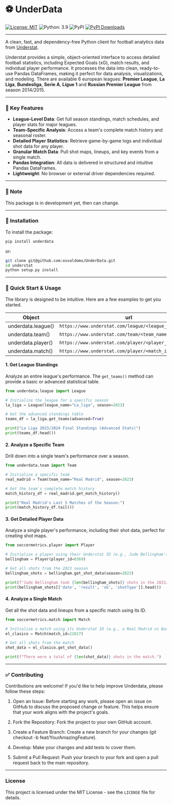 # ⚽️ UnderData

[![License: MIT](https://img.shields.io/github/license/osvaldomx/underdata)](https://opensource.org/licenses/MIT)
![Python: 3.9](https://img.shields.io/badge/python-3.9-informational)
![PyPI](https://img.shields.io/pypi/v/understat)
[![PyPI Downloads](https://static.pepy.tech/badge/underdata)](https://pepy.tech/projects/underdata)

---
A clean, fast, and dependency-free Python client for football analytics data from [Understat](https://understat.com/).

Understat provides a simple, object-oriented interface to access detailed football statistics, including Expected Goals (xG), match results, and individual player performance. It processes the data into clean, ready-to-use Pandas DataFrames, making it perfect for data analysis, visualizations, and modeling. There are available 6 european leagues: **Premier League**, **La Liga**, **Bundesliga**, **Serie A**, **Ligue 1** and **Russian Premier League** from season 2014/2015.

---
### 🎯 Key Features 

* **League-Level Data**: Get full season standings, match schedules, and player stats for major leagues.
* **Team-Specific Analysis**: Access a team's complete match history and seasonal roster.
* **Detailed Player Statistics**: Retrieve game-by-game logs and individual shot data for any player.
* **Granular Match Data**: Pull shot maps, lineups, and key events from a single match.
* **Pandas Integration**: All data is delivered in structured and intuitive Pandas DataFrames.
* **Lightweight**: No browser or external driver dependencies required.

---

### 🔖 Note
This package is in development yet, then can change.
___

### 🚀 Installation
To install the package:
```sh
pip install underdata
```

or:
```sh
git clone git@github.com:osvaldomx/UnderData.git
cd understat
python setup.py install
```
---

### 🛫 Quick Start & Usage 

The library is designed to be intuitive. Here are a few examples to get you started.

| Object             | url                                                     |
| -------------------| ------------------------------------------------------- |
| underdata.league() | `https://www.understat.com/league/<league_name>/<year>` |
| underdata.team()   | `https://www.understat.com/team/<team_name>/<year>`     |
| underdata.player() | `https://www.understat.com/player/<player_id>`          |
| underdata.match()  | `https://www.understat.com/player/<match_id>`           |


#### 1. Get League Standings

Analyze an entire league's performance. The `get_teams()` method can provide a basic or advanced statistical table.
```python
from underdata.league import League

# Initialize the league for a specific season
la_liga = League(league_name="La_liga", season=2023)

# Get the advanced standings table
teams_df = la_liga.get_teams(advanced=True)

print("La Liga 2023/2024 Final Standings (Advanced Stats)")
print(teams_df.head())
```

#### 2. Analyze a Specific Team

Drill down into a single team's performance over a season.
```python
from underdata.team import Team

# Initialize a specific team
real_madrid = Team(team_name="Real Madrid", season=2023)

# Get the team's complete match history
match_history_df = real_madrid.get_match_history()

print("Real Madrid's Last 5 Matches of the Season:")
print(match_history_df.tail())
```

#### 3. Get Detailed Player Data

Analyze a single player's performance, including their shot data, perfect for creating shot maps.
```python
from soccermetrics.player import Player

# Initialize a player using their Understat ID (e.g., Jude Bellingham's ID is 8369)
bellingham = Player(player_id=8369)

# Get all shots from the 2023 season
bellingham_shots = bellingham.get_shot_data(season=2023)

print(f"Jude Bellingham took {len(bellingham_shots)} shots in the 2023/2024 season.")
print(bellingham_shots[['date', 'result', 'xG', 'shotType']].head())
```

#### 4. Analyze a Single Match

Get all the shot data and lineups from a specific match using its ID.
```python
from soccermetrics.match import Match

# Initialize a match using its Understat ID (e.g., a Real Madrid vs Barcelona match)
el_clasico = Match(match_id=21817)

# Get all shots from the match
shot_data = el_clasico.get_shot_data()

print(f"There were a total of {len(shot_data)} shots in the match.")
```
---
### ✅ Contributing

Contributions are welcome! If you'd like to help improve Underdata, please follow these steps:

1. Open an Issue: Before starting any work, please open an issue on GitHub to discuss the proposed change or feature. This helps ensure that your work aligns with the project's goals.

2. Fork the Repository: Fork the project to your own GitHub account.

3. Create a Feature Branch: Create a new branch for your changes (git checkout -b feat/YourAmazingFeature).

4. Develop: Make your changes and add tests to cover them.

5. Submit a Pull Request: Push your branch to your fork and open a pull request back to the main repository.
---
### License

This project is licensed under the MIT License - see the `LICENSE` file for details.

